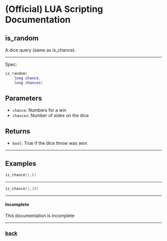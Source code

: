 
# (Official) LUA Scripting Documentation

## is_random

A dice query (same as is_chance).

___

Spec:

```lua
is_random(
	long chance,
	long chances)
```

## Parameters

- `chance`: Numbers for a win
- `chances`: Number of sides on the dice

## Returns

- `bool`: True if the dice throw was won

___

## Examples

```lua
is_chance(1,6)
```

___

```lua
is_chance(2,20)
```

___

#### Incomplete

This documentation is incomplete

___

### [back](../other)
